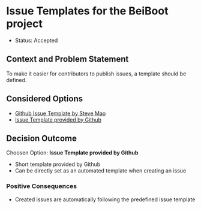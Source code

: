 # Issue Templates for the BeiBoot project 

* Status: Accepted

## Context and Problem Statement

To make it easier for contributors to publish issues, a template should be defined.

## Considered Options

* [Github Issue Template by Steve Mao](https://github.com/stevemao/github-issue-templates)
* [Issue Template provided by Github](https://help.github.com/en/github/building-a-strong-community/configuring-issue-templates-for-your-repository)

## Decision Outcome

Choosen Option: **Issue Template provided by Github**
* Short template provided by Github
* Can be directly set as an automated template when creating an issue
 
### Positive Consequences
* Created issues are automatically following the predefined issue template 

 


